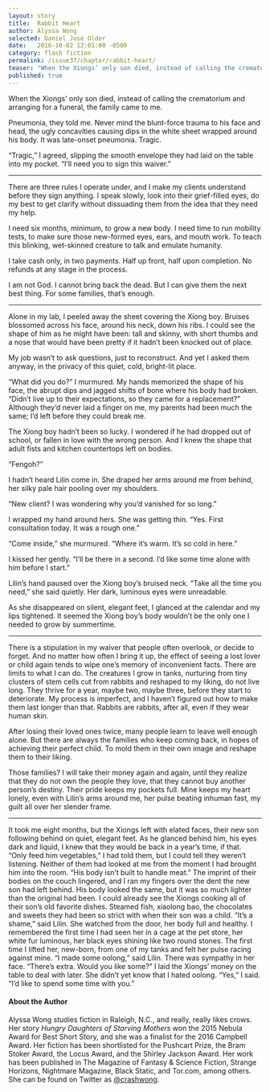 ```yaml
---
layout: story
title:  Rabbit Heart
author: Alyssa Wong
selected: Daniel José Older
date:   2016-10-02 12:01:00 -0500
category: flash fiction
permalink: /issue37/chapter/rabbit-heart/
teaser: "When the Xiongs’ only son died, instead of calling the crematorium and arranging for a funeral, the family came to me."
published: true
---
```


When the Xiongs’ only son died, instead of calling the crematorium and arranging for a funeral, the family came to me.

Pneumonia, they told me. Never mind the blunt-force trauma to his face and head, the ugly concavities causing dips in the white sheet wrapped around his body. It was late-onset pneumonia. Tragic.

“Tragic,” I agreed, slipping the smooth envelope they had laid on the table into my pocket. “I’ll need you to sign this waiver.”

----

There are three rules I operate under, and I make my clients understand before they sign anything. I speak slowly, look into their grief-filled eyes, do my best to get clarify without dissuading them from the idea that they need my help.

I need six months, minimum, to grow a new body. I need time to run mobility tests, to make sure those new-formed eyes, ears, and mouth work. To teach this blinking, wet-skinned creature to talk and emulate humanity.

I take cash only, in two payments. Half up front, half upon completion. No refunds at any stage in the process.

I am not God. I cannot bring back the dead. But I can give them the next best thing. For some families, that’s enough.

----

Alone in my lab, I peeled away the sheet covering the Xiong boy. Bruises blossomed across his face, around his neck, down his ribs. I could see the shape of him as he might have been: tall and skinny, with short thumbs and a nose that would have been pretty if it hadn’t been knocked out of place.

My job wasn’t to ask questions, just to reconstruct. And yet I asked them anyway, in the privacy of this quiet, cold, bright-lit place.

“What did you do?” I murmured. My hands memorized the shape of his face, the abrupt dips and jagged shifts of bone where his body had broken. “Didn’t live up to their expectations, so they came for a replacement?” Although they’d never laid a finger on me, my parents had been much the same; I’d left before they could break me.

The Xiong boy hadn’t been so lucky. I wondered if he had dropped out of school, or fallen in love with the wrong person. And I knew the shape that adult fists and kitchen countertops left on bodies.

“Fengoh?”

I hadn’t heard Lilin come in. She draped her arms around me from behind, her silky pale hair pooling over my shoulders.

“New client? I was wondering why you’d vanished for so long.”

I wrapped my hand around hers. She was getting thin. “Yes. First consultation today. It was a rough one.”

“Come inside,” she murmured. “Where it’s warm. It’s so cold in here.”

I kissed her gently. “I’ll be there in a second. I’d like some time alone with him before I start.”

Lilin’s hand paused over the Xiong boy’s bruised neck. “Take all the time you need,” she said quietly. Her dark, luminous eyes were unreadable.

As she disappeared on silent, elegant feet, I glanced at the calendar and my lips tightened. It seemed the Xiong boy’s body wouldn’t be the only one I needed to grow by summertime.

----

There is a stipulation in my waiver that people often overlook, or decide to forget. And no matter how often I bring it up, the effect of seeing a lost lover or child again tends to wipe one’s memory of inconvenient facts.
There are limits to what I can do. The creatures I grow in tanks, nurturing from tiny clusters of stem cells cut from rabbits and reshaped to my liking, do not live long. They thrive for a year, maybe two, maybe three, before they start to deteriorate. My process is imperfect, and I haven’t figured out how to make them last longer than that. Rabbits are rabbits, after all, even if they wear human skin.

After losing their loved ones twice, many people learn to leave well enough alone. But there are always the families who keep coming back, in hopes of achieving their perfect child. To mold them in their own image and reshape them to their liking.

Those families? I will take their money again and again, until they realize that they do not own the people they love, that they cannot buy another person’s destiny.
Their pride keeps my pockets full. Mine keeps my heart lonely, even with Lilin’s arms around me, her pulse beating inhuman fast, my guilt all over her slender frame.

----

It took me eight months, but the Xiongs left with elated faces, their new son following behind on quiet, elegant feet. As he glanced behind him, his eyes dark and liquid, I knew that they would be back in a year’s time, if that.
“Only feed him vegetables,” I had told them, but I could tell they weren’t listening. Neither of them had looked at me from the moment I had brought him into the room. “His body isn’t built to handle meat.”
The imprint of their bodies on the couch lingered, and I ran my fingers over the dent the new son had left behind. His body looked the same, but it was so much lighter than the original had been. I could already see the Xiongs cooking all of their son’s old favorite dishes. Steamed fish, xiaolong bao, the chocolates and sweets they had been so strict with when their son was a child.
“It’s a shame,” said Lilin. She watched from the door, her body full and healthy. I remembered the first time I had seen her in a cage at the pet store, her white fur luminous, her black eyes shining like two round stones. The first time I lifted her, new-born, from one of my tanks and felt her pulse racing against mine.
“I made some oolong,” said Lilin. There was sympathy in her face. “There’s extra. Would you like some?”
I laid the Xiongs’ money on the table to deal with later. She didn’t yet know that I hated oolong. “Yes,” I said. “I’d like to spend some time with you.”

#### About the Author

Alyssa Wong studies fiction in Raleigh, N.C., and really, really likes crows. Her story *Hungry Daughters of Starving Mothers* won the 2015 Nebula Award for Best Short Story, and she was a finalist for the 2016 Campbell Award. Her fiction has been shortlisted for the Pushcart Prize, the Bram Stoker Award, the Locus Award, and the Shirley Jackson Award. Her work has been published in The Magazine of Fantasy & Science Fiction, Strange Horizons, Nightmare Magazine, Black Static, and Tor.com, among others. She can be found on Twitter as [@crashwong](twitter.com/crashwong).
